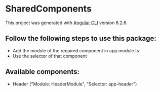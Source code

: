 # SharedComponents

This project was generated with [Angular CLI](https://github.com/angular/angular-cli) version 6.2.6.

## Follow the following steps to use this package:

- Add the module of the required component in app.module.ts
- Use the selector of that component

## Available components:

- Header ("Module: HeaderModule", "Selector: app-header")
